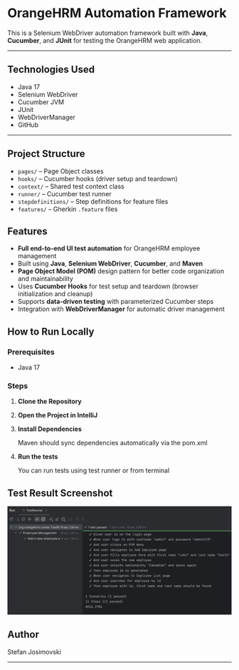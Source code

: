 # OrangeHRM Automation Framework

This is a Selenium WebDriver automation framework built with **Java**, **Cucumber**, and **JUnit** for testing the OrangeHRM web application.

---

## Technologies Used

- Java 17  
- Selenium WebDriver  
- Cucumber JVM  
- JUnit 
- WebDriverManager
- GitHub

---

## Project Structure

- `pages/` – Page Object classes  
- `hooks/` – Cucumber hooks (driver setup and teardown)  
- `context/` – Shared test context class  
- `runner/` – Cucumber test runner  
- `stepdefinitions/` – Step definitions for feature files  
- `features/` – Gherkin `.feature` files

## Features

- **Full end-to-end UI test automation** for OrangeHRM employee management
- Built using **Java**, **Selenium WebDriver**, **Cucumber**, and **Maven**
- **Page Object Model (POM)** design pattern for better code organization and maintainability
- Uses **Cucumber Hooks** for test setup and teardown (browser initialization and cleanup)
- Supports **data-driven testing** with parameterized Cucumber steps
- Integration with **WebDriverManager** for automatic driver management

## How to Run Locally

### Prerequisites

- Java 17

### Steps

1. **Clone the Repository**

2. **Open the Project in IntelliJ**
   
3. **Install Dependencies**

    Maven should sync dependencies automatically via the pom.xml

4. **Run the tests**

    You can run tests using test runner or from terminal

## Test Result Screenshot

![Test Result](Images/testresult.PNG)

## Author

Stefan Josimovski

---
